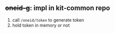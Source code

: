 ## ~~oneid-g~~: impl in kit-common repo

1. call `/oneid/token` to generate token
2. hold token in memory or not